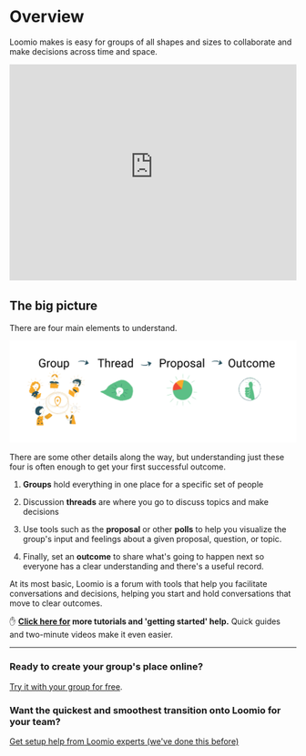 # Overview

Loomio makes is easy for groups of all shapes and sizes to collaborate and make decisions across time and space.

<iframe width="100%" height="380px" src="https://www.youtube-nocookie.com/embed/Zlzuqsunpxc?rel=0" frameborder="0" allowfullscreen></iframe>

## The big picture

There are four main elements to understand.

![Group → Thread → Proposal → Outcome](loomio_app_ia.png)

There are some other details along the way, but understanding just these four is often enough to get your first successful outcome.

1. **Groups** hold everything in one place for a specific set of people

2. Discussion **threads** are where you go to discuss topics and make decisions

3. Use tools such as the **proposal** or other **polls** to help you visualize the group's input and feelings about a given proposal, question, or topic.

4. Finally, set an **outcome** to share what's going to happen next so everyone has a clear understanding and there's a useful record.

At its most basic, Loomio is a forum with tools that help you facilitate conversations and decisions, helping you start and hold conversations that move to clear outcomes.

✋ **[Click here for](https://help.loomio.org/en/guides/getting_started/) more tutorials and 'getting started' help.** Quick guides and two-minute videos make it even easier.

---

### Ready to create your group's place online?

[Try it with your group for free](https://loomio.org/).

### Want the quickest and smoothest transition onto Loomio for your team?

[Get setup help from Loomio experts (we've done this before)](https://help.loomio.org/en/guides/getting_started/#-want-setup-help-from-someone-who-has-done-this)

<!-- ---

## About us
Loomio is a cooperative social enterprise based in Wellington, Aotearoa New Zealand. Our mission is to empower anyone, anywhere to participate in decisions that affect their lives. [Find out more](https://www.loomio.org/about). -->
